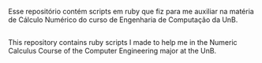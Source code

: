 Esse repositório contém scripts em ruby que fiz para me auxiliar na matéria de Cálculo Numérico do curso de Engenharia de Computação da UnB.

##

This repository contains ruby scripts I made to help me in the Numeric Calculus Course of the Computer Engineering major at the UnB.
